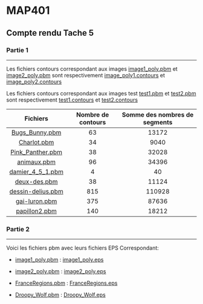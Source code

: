 # MAP401
## Compte rendu Tache 5

### Partie 1
___
Les fichiers contours correspondant aux images 
[image1_poly.pbm](img/image1_poly.pbm) et 
[image2_poly.pbm](img/image2_poly.pbm) sont respectivement 
[image_poly1.contours](img/image1_poly.contours) et
[image_poly2.contours](img/image2_poly.contours)

Les fichiers contours correspondant aux images test 
[test1.pbm](img/test1.pbm) et [test2.pbm](img/test2.pbm)
sont respectivement [test1.contours](img/test1.contours) et
[test2.contours](img/test2.contours)


| Fichiers | Nombre de contours | Somme des nombres de segments |
|:---:|:---:|:---:|
| [Bugs_Bunny.pbm](img/Bugs_Bunny.pbm) | 63 | 13172 |
| [Charlot.pbm](img/Charlot.pbm) | 34 | 9040 |
| [Pink_Panther.pbm](img/Pink_Panther.pbm) | 38 | 32028 |
| [animaux.pbm](img/animaux.pbm) | 96 | 34396 |
| [damier_4_5_1.pbm](img/damier_4_5_1.pbm) | 4 | 40 |
| [deux-des.pbm](img/damier_4_5_1.pbm) | 38 | 11124 |
| [dessin-delius.pbm](img/damier_4_5_1.pbm) | 815 | 110928 |
| [gai-luron.pbm](img/damier_4_5_1.pbm) | 375 | 87636 |
| [papillon2.pbm](img/papillon2.pbm) | 140 | 18212 |

### Partie 2
___
Voici les fichiers pbm avec leurs fichiers
EPS Correspondant:

- [image1_poly.pbm](img/image1_poly.pbm) 
: [image1_poly.eps](img/image1_poly.eps)

- [image2_poly.pbm](img/image2_poly.pbm) 
: [image2_poly.eps](img/image2_poly.eps)

- [FranceRegions.pbm](img/FranceRegions.pbm) 
: [FranceRegions.eps](img/FranceRegions.eps)

- [Droopy_Wolf.pbm](img/Droopy_Wolf.pbm) 
: [Droopy_Wolf.eps](img/Droopy_Wolf.eps)

